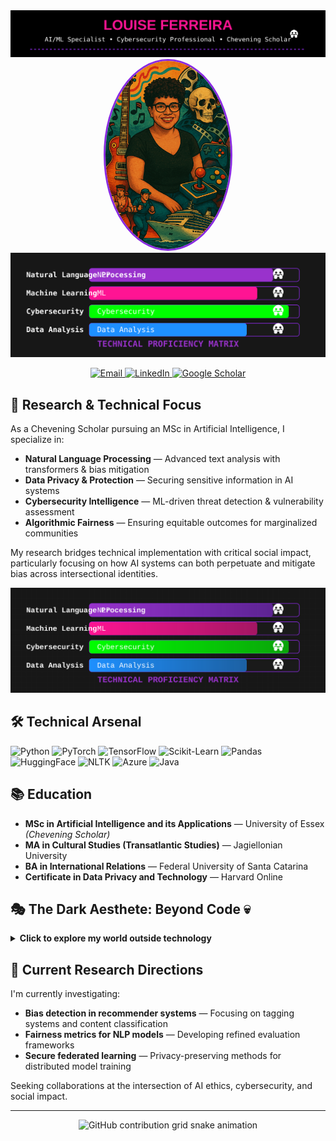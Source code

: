 <div align="center">
  <img src="./assets/themes/theme-banner.svg" alt="Louise Ferreira - AI/ML Specialist" width="800" />
</div>

<div align="center">
  <img src="./assets/profile-image.jpg" alt="Louise Ferreira" width="200" style="border-radius:50%; border:3px solid #8a2be2;" />
</div>

<div align="center">
  <img src="./assets/complex-animation.svg" alt="AI/ML System Animation" width="800" />
</div>

<p align="center">
  <a href="mailto:silvaferreiralouise@gmail.com">
    <img src="https://img.shields.io/badge/Email-D14836?style=for-the-badge&logo=gmail&logoColor=white" alt="Email" />
  </a>
  <a href="https://www.linkedin.com/in/louisesfer/">
    <img src="https://img.shields.io/badge/LinkedIn-0077B5?style=for-the-badge&logo=linkedin&logoColor=white" alt="LinkedIn" />
  </a>
  <a href="https://scholar.google.com/citations">
    <img src="https://img.shields.io/badge/Scholar-4285F4?style=for-the-badge&logo=google-scholar&logoColor=white" alt="Google Scholar" />
  </a>
</p>

## 🧠 Research & Technical Focus

As a Chevening Scholar pursuing an MSc in Artificial Intelligence, I specialize in:

- **Natural Language Processing** — Advanced text analysis with transformers & bias mitigation
- **Data Privacy & Protection** — Securing sensitive information in AI systems
- **Cybersecurity Intelligence** — ML-driven threat detection & vulnerability assessment
- **Algorithmic Fairness** — Ensuring equitable outcomes for marginalized communities

My research bridges technical implementation with critical social impact, particularly focusing on how AI systems can both perpetuate and mitigate bias across intersectional identities.

<div align="center">
  <img src="./assets/skills-chart.svg" alt="Skills Chart" width="600" />
</div>

## 🛠️ Technical Arsenal

<p align="left">
  <img src="https://img.shields.io/badge/Python-3776AB?style=for-the-badge&logo=python&logoColor=white" alt="Python" />
  <img src="https://img.shields.io/badge/PyTorch-EE4C2C?style=for-the-badge&logo=pytorch&logoColor=white" alt="PyTorch" />
  <img src="https://img.shields.io/badge/TensorFlow-FF6F00?style=for-the-badge&logo=tensorflow&logoColor=white" alt="TensorFlow" />
  <img src="https://img.shields.io/badge/scikit--learn-F7931E?style=for-the-badge&logo=scikit-learn&logoColor=white" alt="Scikit-Learn" />
  <img src="https://img.shields.io/badge/Pandas-150458?style=for-the-badge&logo=pandas&logoColor=white" alt="Pandas" />
  <img src="https://img.shields.io/badge/HuggingFace-FFD21E?style=for-the-badge&logo=huggingface&logoColor=black" alt="HuggingFace" />
  <img src="https://img.shields.io/badge/NLTK-154f5b?style=for-the-badge&logo=python&logoColor=white" alt="NLTK" />
  <img src="https://img.shields.io/badge/Azure-0089D6?style=for-the-badge&logo=microsoft-azure&logoColor=white" alt="Azure" />
  <img src="https://img.shields.io/badge/Java-ED8B00?style=for-the-badge&logo=java&logoColor=white" alt="Java" />
</p>

## 📚 Education

- **MSc in Artificial Intelligence and its Applications** — University of Essex _(Chevening Scholar)_
- **MA in Cultural Studies (Transatlantic Studies)** — Jagiellonian University
- **BA in International Relations** — Federal University of Santa Catarina
- **Certificate in Data Privacy and Technology** — Harvard Online

## 🎭 The Dark Aesthete: Beyond Code 💀

<details>
  <summary><b>Click to explore my world outside technology</b></summary>

### 🎬 Cinematic Universe

- **Film Noir & Golden Age** — Screwball comedies and shadowy narratives
- **Horror Aficionado** — Vincent Price classics and 80s cult films
- **Thematic Fascinations** — Time loops, identity shifts, justified vengeance

### 🎧 Sonic Landscapes

- **Core Resonance** — Grunge (Alice in Chains), Progressive Rock (Porcupine Tree), Doom Metal
- **Cultural Roots** — Brazilian rhythms, Jazz explorations, Soul classics

### ✒️ Literary & Creative Pursuits

My writing explores intersectionality, identity formation, and digital anthropology through a feminist lens.

### 🌐 Languages & Cultural Experience

- **Languages** — Portuguese (native), English (fluent), French, Polish, Spanish (working proficiency)
- **Cultural Experience** — Professional work and academic study across Brazil, Poland, and the UK
</details>

## 🔭 Current Research Directions

I'm currently investigating:

- **Bias detection in recommender systems** — Focusing on tagging systems and content classification
- **Fairness metrics for NLP models** — Developing refined evaluation frameworks
- **Secure federated learning** — Privacy-preserving methods for distributed model training

Seeking collaborations at the intersection of AI ethics, cybersecurity, and social impact.

---

<div align="center">
  <picture>
    <source media="(prefers-color-scheme: dark)" srcset="https://raw.githubusercontent.com/louiseluli/louiseluli/output/github-contribution-grid-snake-dark.svg">
    <source media="(prefers-color-scheme: light)" srcset="https://raw.githubusercontent.com/louiseluli/louiseluli/output/github-contribution-grid-snake.svg">
    <img alt="GitHub contribution grid snake animation" src="https://raw.githubusercontent.com/louiseluli/louiseluli/output/github-contribution-grid-snake.svg">
  </picture>
</div>

